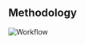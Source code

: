 
## Methodology
![Workflow](https://github.com/user-attachments/assets/a2b4cc94-5146-49fa-80f4-2974fbc437e6)
